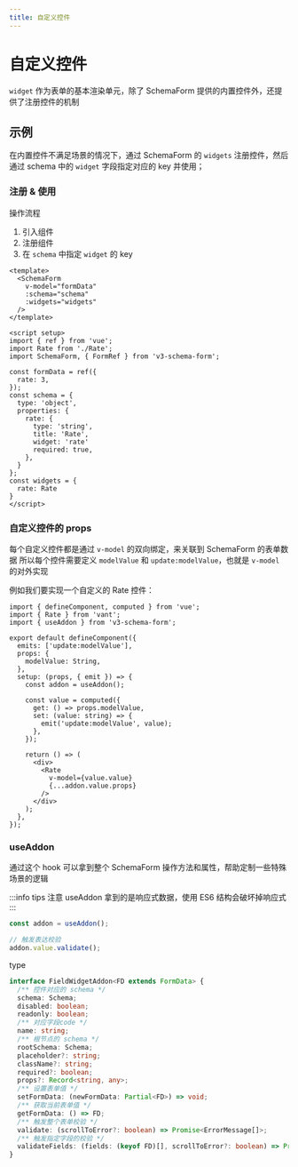 ```yaml
---
title: 自定义控件
---
```


# 自定义控件

`widget` 作为表单的基本渲染单元，除了 SchemaForm 提供的内置控件外，还提供了注册控件的机制

## 示例

在内置控件不满足场景的情况下，通过 SchemaForm 的 `widgets` 注册控件，然后通过 schema 中的 `widget` 字段指定对应的 key 并使用；

### 注册 & 使用

操作流程

1. 引入组件
2. 注册组件
3. 在 `schema` 中指定 `widget` 的 key

```vue {5,23,28-30}
<template>
  <SchemaForm
    v-model="formData"
    :schema="schema"
    :widgets="widgets"
  />
</template>

<script setup>
import { ref } from 'vue';
import Rate from './Rate';
import SchemaForm, { FormRef } from 'v3-schema-form';

const formData = ref({
  rate: 3,
});
const schema = {
  type: 'object',
  properties: {
    rate: {
      type: 'string',
      title: 'Rate',
      widget: 'rate'
      required: true,
    },
  }
};
const widgets = {
  rate: Rate
}
</script>
```

### 自定义控件的 props

每个自定义控件都是通过 `v-model` 的双向绑定，来关联到 SchemaForm 的表单数据
所以每个控件需要定义 `modelValue` 和 `update:modelValue`，也就是 `v-model` 的对外实现

例如我们要实现一个自定义的 Rate 控件：

```tsx
import { defineComponent, computed } from 'vue';
import { Rate } from 'vant';
import { useAddon } from 'v3-schema-form';

export default defineComponent({
  emits: ['update:modelValue'],
  props: {
    modelValue: String,
  },
  setup: (props, { emit }) => {
    const addon = useAddon();

    const value = computed({
      get: () => props.modelValue,
      set: (value: string) => {
        emit('update:modelValue', value);
      },
    });

    return () => (
      <div>
        <Rate
          v-model={value.value}
          {...addon.value.props}
        />
      </div>
    );
  },
});
```

### useAddon

通过这个 hook 可以拿到整个 SchemaForm 操作方法和属性，帮助定制一些特殊场景的逻辑

:::info tips
注意 useAddon 拿到的是响应式数据，使用 ES6 结构会破坏掉响应式
:::

```js
const addon = useAddon();

// 触发表达校验
addon.value.validate();
```

type

```ts
interface FieldWidgetAddon<FD extends FormData> {
  /** 控件对应的 schema */
  schema: Schema;
  disabled: boolean;
  readonly: boolean;
  /** 对应字段code */
  name: string;
  /** 根节点的 schema */
  rootSchema: Schema;
  placeholder?: string;
  className?: string;
  required?: boolean;
  props?: Record<string, any>;
  /** 设置表单值 */
  setFormData: (newFormData: Partial<FD>) => void;
  /** 获取当前表单值 */
  getFormData: () => FD;
  /** 触发整个表单校验 */
  validate: (scrollToError?: boolean) => Promise<ErrorMessage[]>;
  /** 触发指定字段的校验 */
  validateFields: (fields: (keyof FD)[], scrollToError?: boolean) => Promise<ErrorMessage[]>;
}
```
